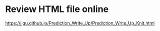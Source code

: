 # Review HTML file online
https://jjqu.github.io/Prediction_Write_Up/Prediction_Write_Up_Knit.html

